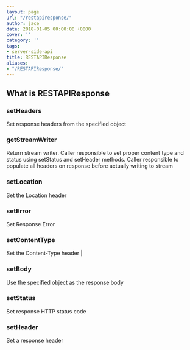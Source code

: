 ```yaml
---
layout: page
url: "/restapiresponse/"
author: jace
date: 2018-01-05 00:00:00 +0000
cover: ''
category: ''
tags:
- server-side-api
title: RESTAPIResponse
aliases:
- "/RESTAPIResponse/"
---
```

## What is RESTAPIResponse
<!--more-->

### setHeaders

Set response headers from the specified object                                                                                                                                                                 

### getStreamWriter

Return stream writer. Caller responsible to set proper content type and status using setStatus and setHeader methods. Caller responsible to populate all headers on response before actually writing to stream 

### setLocation

Set the Location header                                                                                                                                                                                        

### setError

Set Response Error                                                                                                                                                                                             

### setContentType

Set the Content-Type header                                                                                                                                                                                    |

### setBody

Use the specified object as the response body                                                                                                                                                                  

### setStatus

Set response HTTP status code                                                                                                                                                                                  

### setHeader

Set a response header